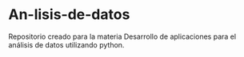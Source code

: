 # An-lisis-de-datos
Repositorio creado para la materia Desarrollo de aplicaciones para el análisis de datos utilizando python.

